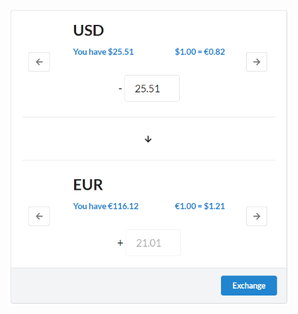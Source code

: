 <img
  src="https://github.com/Karmello/revolut-exercise/blob/master/screenshot.png?raw=true"
  alt="TicTacToe"
  width="450px"
/>

